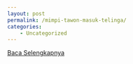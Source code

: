 ```yaml
---
layout: post
permalink: /mimpi-tawon-masuk-telinga/
categories:
    - Uncategorized
---
```


[Baca Selengkapnya](/10)